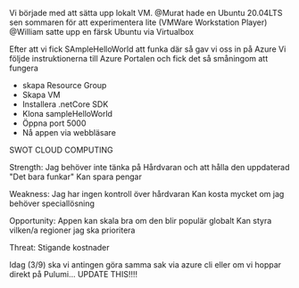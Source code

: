 Vi började med att sätta upp lokalt VM.
@Murat hade en Ubuntu 20.04LTS sen sommaren för att experimentera lite (VMWare Workstation Player)
@William satte upp en färsk Ubuntu via Virtualbox

Efter att vi fick SAmpleHelloWorld att funka där så gav vi oss in på Azure
Vi följde instruktionerna till Azure Portalen och fick det så småningom att fungera
- skapa Resource Group
- Skapa VM
- Installera .netCore SDK
- Klona sampleHelloWorld
- Öppna port 5000
- Nå appen via webbläsare

SWOT CLOUD COMPUTING

Strength:
Jag behöver inte tänka på Hårdvaran och att hålla den uppdaterad
"Det bara funkar"
Kan spara pengar

Weakness:
Jag har ingen kontroll över hårdvaran
Kan kosta mycket om jag behöver speciallösning

Opportunity:
Appen kan skala bra om den blir populär globalt
Kan styra vilken/a regioner jag ska prioritera

Threat:
Stigande kostnader



Idag (3/9) ska vi antingen göra samma sak via azure cli eller om vi hoppar direkt på Pulumi...
UPDATE THIS!!!!
